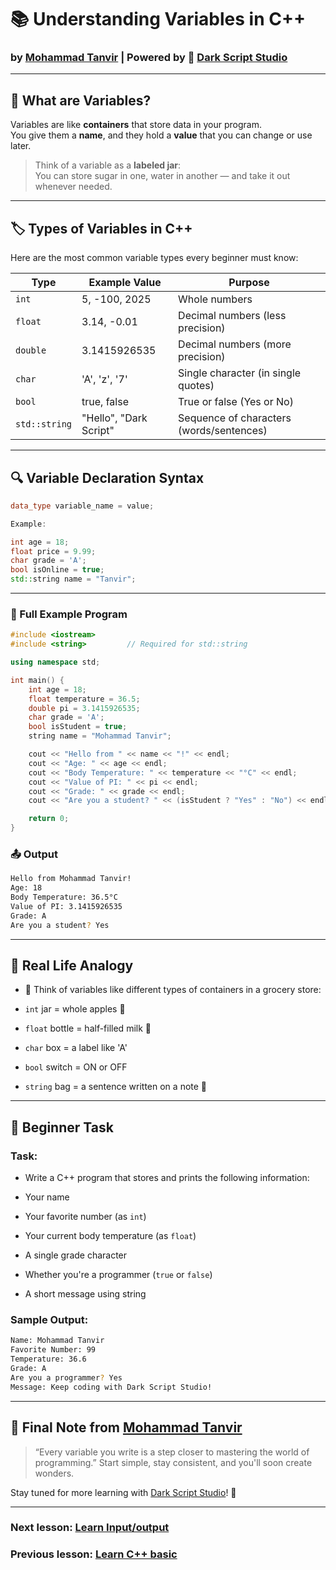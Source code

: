 # 📚 Understanding Variables in C++  
### by [Mohammad Tanvir](https://github.com/villainXtanvir) | Powered by 🚀 [Dark Script Studio](https://github.com/orgs/darkscriptstudio)

---

## 🧠 What are Variables?

Variables are like **containers** that store data in your program.  
You give them a **name**, and they hold a **value** that you can change or use later.

> Think of a variable as a **labeled jar**:  
> You can store sugar in one, water in another — and take it out whenever needed.

---

## 🏷️ Types of Variables in C++

Here are the most common variable types every beginner must know:

| Type         | Example Value       | Purpose                                  |
|--------------|---------------------|------------------------------------------|
| `int`        | 5, -100, 2025        | Whole numbers                            |
| `float`      | 3.14, -0.01          | Decimal numbers (less precision)         |
| `double`     | 3.1415926535         | Decimal numbers (more precision)         |
| `char`       | 'A', 'z', '7'        | Single character (in single quotes)      |
| `bool`       | true, false          | True or false (Yes or No)                |
| `std::string`| "Hello", "Dark Script"| Sequence of characters (words/sentences) |

---

## 🔍 Variable Declaration Syntax

```cpp
data_type variable_name = value;

Example:

int age = 18;
float price = 9.99;
char grade = 'A';
bool isOnline = true;
std::string name = "Tanvir";
```

--- 

### 🔧 Full Example Program
```cpp
#include <iostream>
#include <string>         // Required for std::string

using namespace std;

int main() {
    int age = 18;
    float temperature = 36.5;
    double pi = 3.1415926535;
    char grade = 'A';
    bool isStudent = true;
    string name = "Mohammad Tanvir";

    cout << "Hello from " << name << "!" << endl;
    cout << "Age: " << age << endl;
    cout << "Body Temperature: " << temperature << "°C" << endl;
    cout << "Value of PI: " << pi << endl;
    cout << "Grade: " << grade << endl;
    cout << "Are you a student? " << (isStudent ? "Yes" : "No") << endl;

    return 0;
}
```

### 📤 Output
```bash
Hello from Mohammad Tanvir!
Age: 18
Body Temperature: 36.5°C
Value of PI: 3.1415926535
Grade: A
Are you a student? Yes
```
---

## 🔗 Real Life Analogy

- 🛒 Think of variables like different types of containers in a grocery store:

- `int` jar = whole apples 🍎

- `float` bottle = half-filled milk 🥛

- `char` box = a label like 'A'

- `bool` switch = ON or OFF

- `string` bag = a sentence written on a note 📝

---

## 🎯 Beginner Task

### Task:
- Write a C++ program that stores and prints the following information:

- Your name

- Your favorite number (as `int`)

- Your current body temperature (as `float`)

- A single grade character

- Whether you're a programmer (`true` or `false`)

- A short message using string


### Sample Output:
```bash
Name: Mohammad Tanvir
Favorite Number: 99
Temperature: 36.6
Grade: A
Are you a programmer? Yes
Message: Keep coding with Dark Script Studio!
```

---

## 💬 Final Note from [Mohammad Tanvir](https://github.com/villainXtanvir)

> “Every variable you write is a step closer to mastering the world of programming.”
Start simple, stay consistent, and you'll soon create wonders.



Stay tuned for more learning with [Dark Script Studio](https://github.com/orgs/darkscriptstudio)! 🚀 

---

### Next lesson: [Learn Input/output](./input-output.md)
### Previous lesson: [Learn C++ basic](./basic.md)